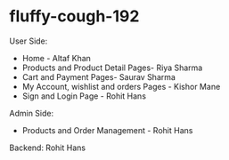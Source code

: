 # fluffy-cough-192

User Side:

- Home - Altaf Khan
- Products and Product Detail Pages- Riya Sharma
- Cart and Payment Pages- Saurav Sharma
- My Account, wishlist and orders Pages - Kishor Mane
- Sign and Login Page - Rohit Hans

Admin Side:

- Products and Order Management - Rohit Hans

Backend: Rohit Hans
